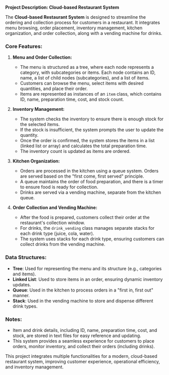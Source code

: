 **Project Description: Cloud-based Restaurant System**

The **Cloud-based Restaurant System** is designed to streamline the ordering and collection process for customers in a restaurant. It integrates menu browsing, order placement, inventory management, kitchen organization, and order collection, along with a vending machine for drinks.

### Core Features:

1. **Menu and Order Collection:**
   - The menu is structured as a tree, where each node represents a category, with subcategories or items. Each node contains an ID, name, a list of child nodes (subcategories), and a list of items.
   - Customers can browse the menu, select items with desired quantities, and place their order.
   - Items are represented as instances of an `item` class, which contains ID, name, preparation time, cost, and stock count.
   
2. **Inventory Management:**
   - The system checks the inventory to ensure there is enough stock for the selected items.
   - If the stock is insufficient, the system prompts the user to update the quantity.
   - Once the order is confirmed, the system stores the items in a list (linked list or array) and calculates the total preparation time.
   - The inventory count is updated as items are ordered.

3. **Kitchen Organization:**
   - Orders are processed in the kitchen using a queue system. Orders are served based on the "first come, first served" principle.
   - A queue maintains the order of food preparation, and there is a timer to ensure food is ready for collection.
   - Drinks are served via a vending machine, separate from the kitchen queue.

4. **Order Collection and Vending Machine:**
   - After the food is prepared, customers collect their order at the restaurant's collection window.
   - For drinks, the `drink_vending` class manages separate stacks for each drink type (juice, cola, water).
   - The system uses stacks for each drink type, ensuring customers can collect drinks from the vending machine.

### Data Structures:
- **Tree**: Used for representing the menu and its structure (e.g., categories and items).
- **Linked List**: Used to store items in an order, ensuring dynamic inventory updates.
- **Queue**: Used in the kitchen to process orders in a "first in, first out" manner.
- **Stack**: Used in the vending machine to store and dispense different drink types.

### Notes:
- Item and drink details, including ID, name, preparation time, cost, and stock, are stored in text files for easy reference and updating.
- This system provides a seamless experience for customers to place orders, monitor inventory, and collect their orders (including drinks).

This project integrates multiple functionalities for a modern, cloud-based restaurant system, improving customer experience, operational efficiency, and inventory management.
